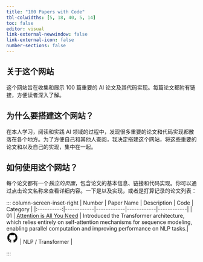 ```yaml
---
title: "100 Papers with Code"
tbl-colwidths: [5, 18, 40, 5, 14]
toc: false
editor: visual
link-external-newwindow: false
link-external-icon: false
number-sections: false
---
```


## 关于这个网站

这个网站旨在收集和展示 100 篇重要的 AI 论文及其代码实现。每篇论文都附有链接，方便读者深入了解。

## 为什么要搭建这个网站？

在本人学习，阅读和实践 AI 领域的过程中，发现很多重要的论文和代码实现都散落在各个地方。为了方便自己和其他人查阅，我决定搭建这个网站，将这些重要的论文和以及自己的实现，集中在一起。

## 如何使用这个网站？

每个论文都有一个*独立的页面*，包含论文的基本信息、链接和代码实现。你可以通过点击论文名称来查看详细内容。一下是以及实现，或者是打算记录的论文列表：

::: column-screen-inset-right
| Number | Paper Name | Description | Code | Category |
|:----------:|------------|------------|------------|------------|
| 01 | [Attention is All You Need](https://yyzhang2025.github.io/100-AI-Papers/posts/01-attention.html) | Introduced the Transformer architecture, which relies entirely on self-attention mechanisms for sequence modeling, enabling parallel computation and improving performance on NLP tasks.| <a href="https://github.com/YYZhang2025/100-AI-Code/blob/main/01-transformer.ipynb" target="_blank" style="text-decoration: none;"><svg width="32px" height="32px" viewBox="-25.6 -25.6 307.20 307.20" xmlns="http://www.w3.org/2000/svg" preserveAspectRatio="xMinYMin meet" fill="#000000" stroke="#000000" stroke-width="0.768" transform="rotate(0)matrix(1, 0, 0, 1, 0, 0)"><g id="SVGRepo_bgCarrier" stroke-width="0"></g><g id="SVGRepo_tracerCarrier" stroke-linecap="round" stroke-linejoin="round" stroke="#CCCCCC" stroke-width="0.512"></g><g id="SVGRepo_iconCarrier"> <g fill="#161614"> <path d="M127.505 0C57.095 0 0 57.085 0 127.505c0 56.336 36.534 104.13 87.196 120.99 6.372 1.18 8.712-2.766 8.712-6.134 0-3.04-.119-13.085-.173-23.739-35.473 7.713-42.958-15.044-42.958-15.044-5.8-14.738-14.157-18.656-14.157-18.656-11.568-7.914.872-7.752.872-7.752 12.804.9 19.546 13.14 19.546 13.14 11.372 19.493 29.828 13.857 37.104 10.6 1.144-8.242 4.449-13.866 8.095-17.05-28.32-3.225-58.092-14.158-58.092-63.014 0-13.92 4.981-25.295 13.138-34.224-1.324-3.212-5.688-16.18 1.235-33.743 0 0 10.707-3.427 35.073 13.07 10.17-2.826 21.078-4.242 31.914-4.29 10.836.048 21.752 1.464 31.942 4.29 24.337-16.497 35.029-13.07 35.029-13.07 6.94 17.563 2.574 30.531 1.25 33.743 8.175 8.929 13.122 20.303 13.122 34.224 0 48.972-29.828 59.756-58.22 62.912 4.573 3.957 8.648 11.717 8.648 23.612 0 17.06-.148 30.791-.148 34.991 0 3.393 2.295 7.369 8.759 6.117 50.634-16.879 87.122-64.656 87.122-120.973C255.009 57.085 197.922 0 127.505 0"></path> <path d="M47.755 181.634c-.28.633-1.278.823-2.185.389-.925-.416-1.445-1.28-1.145-1.916.275-.652 1.273-.834 2.196-.396.927.415 1.455 1.287 1.134 1.923M54.027 187.23c-.608.564-1.797.302-2.604-.589-.834-.889-.99-2.077-.373-2.65.627-.563 1.78-.3 2.616.59.834.899.996 2.08.36 2.65M58.33 194.39c-.782.543-2.06.034-2.849-1.1-.781-1.133-.781-2.493.017-3.038.792-.545 2.05-.055 2.85 1.07.78 1.153.78 2.513-.019 3.069M65.606 202.683c-.699.77-2.187.564-3.277-.488-1.114-1.028-1.425-2.487-.724-3.258.707-.772 2.204-.555 3.302.488 1.107 1.026 1.445 2.496.7 3.258M75.01 205.483c-.307.998-1.741 1.452-3.185 1.028-1.442-.437-2.386-1.607-2.095-2.616.3-1.005 1.74-1.478 3.195-1.024 1.44.435 2.386 1.596 2.086 2.612M85.714 206.67c.036 1.052-1.189 1.924-2.705 1.943-1.525.033-2.758-.818-2.774-1.852 0-1.062 1.197-1.926 2.721-1.951 1.516-.03 2.758.815 2.758 1.86M96.228 206.267c.182 1.026-.872 2.08-2.377 2.36-1.48.27-2.85-.363-3.039-1.38-.184-1.052.89-2.105 2.367-2.378 1.508-.262 2.857.355 3.049 1.398"></path> </g> </g></svg></a> | NLP / Transformer |

:::
